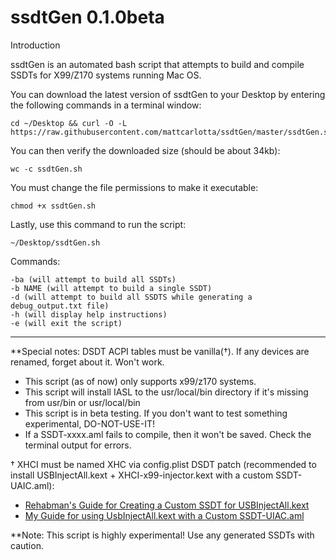 # ssdtGen 0.1.0beta

Introduction

ssdtGen is an automated bash script that attempts to build and compile SSDTs for X99/Z170 systems running Mac OS.

You can download the latest version of ssdtGen to your Desktop by entering the following commands in a terminal window:
```
cd ~/Desktop && curl -O -L https://raw.githubusercontent.com/mattcarlotta/ssdtGen/master/ssdtGen.sh
```
You can then verify the downloaded size (should be about 34kb):
```
wc -c ssdtGen.sh
```
You must change the file permissions to make it executable:
```
chmod +x ssdtGen.sh
```
Lastly, use this command to run the script:
```
~/Desktop/ssdtGen.sh
```

Commands:
```
-ba (will attempt to build all SSDTs)
-b NAME (will attempt to build a single SSDT)
-d (will attempt to build all SSDTS while generating a debug_output.txt file)
-h (will display help instructions)
-e (will exit the script)
```

--------------------------------------------------------------------------------------------------------------

**Special notes:
DSDT ACPI tables must be vanilla(†). If any devices are renamed, forget about it. Won't work.

* This script (as of now) only supports x99/z170 systems.
* This script will install IASL to the usr/local/bin directory if it's missing from usr/bin or usr/local/bin
* This script is in beta testing. If you don't want to test something experimental, DO-NOT-USE-IT!
* If a SSDT-xxxx.aml fails to compile, then it won't be saved. Check the terminal output for errors.

† XHCI must be named XHC via config.plist DSDT patch (recommended to install USBInjectAll.kext + XHCI-x99-injector.kext with a custom SSDT-UAIC.aml):
- <a href="https://www.tonymacx86.com/threads/guide-creating-a-custom-ssdt-for-usbinjectall-kext.211311/">Rehabman's Guide for Creating a Custom SSDT for USBInjectAll.kext</a>
- <a href="http://www.insanelymac.com/forum/topic/313296-guide-mac-osx-1012-with-x99-broadwell-e-family-and-haswell-e-family/page-53#entry2354822"> My Guide for using UsbInjectAll.kext with a Custom SSDT-UIAC.aml</a>

**Note: This script is highly experimental! Use any generated SSDTs with caution.
